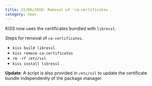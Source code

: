 ```yaml
---
title: 31/08/2019: Removal of `ca-certificates`.
category: news
---
```


KISS now uses the certificates bundled with `libressl`.

Steps for removal of `ca-certificates`.

- `kiss build libressl`
- `kiss remove ca-certificates`
- `rm -rf /etc/ssl`
- `kiss install libressl`

**Update**: A script is also provided in `/etc/ssl` to update the certificate bundle independently of the package manager.
